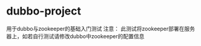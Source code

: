 # dubbo-project
用于dubbo与zookeeper的基础入门测试
注意：
    此测试将zookeeper部署在服务器上，如若自行测试请修改dubbo中zookeeper的配置信息
